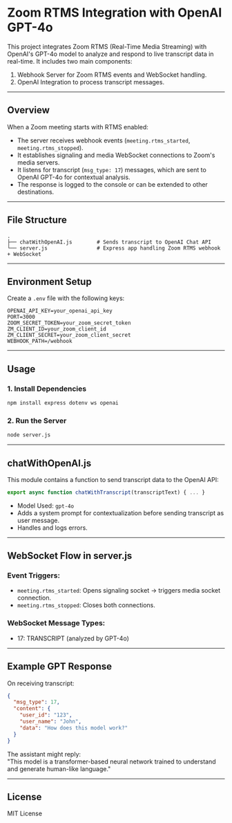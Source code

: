 
# Zoom RTMS Integration with OpenAI GPT-4o

This project integrates Zoom RTMS (Real-Time Media Streaming) with OpenAI's GPT-4o model to analyze and respond to live transcript data in real-time. It includes two main components:

1. Webhook Server for Zoom RTMS events and WebSocket handling.
2. OpenAI Integration to process transcript messages.

---

## Overview

When a Zoom meeting starts with RTMS enabled:
- The server receives webhook events (`meeting.rtms_started`, `meeting.rtms_stopped`).
- It establishes signaling and media WebSocket connections to Zoom's media servers.
- It listens for transcript (`msg_type: 17`) messages, which are sent to OpenAI GPT-4o for contextual analysis.
- The response is logged to the console or can be extended to other destinations.

---

## File Structure

```
.
├── chatWithOpenAI.js        # Sends transcript to OpenAI Chat API
└── server.js                # Express app handling Zoom RTMS webhook + WebSocket
```

---

## Environment Setup

Create a `.env` file with the following keys:

```env
OPENAI_API_KEY=your_openai_api_key
PORT=3000
ZOOM_SECRET_TOKEN=your_zoom_secret_token
ZM_CLIENT_ID=your_zoom_client_id
ZM_CLIENT_SECRET=your_zoom_client_secret
WEBHOOK_PATH=/webhook
```

---

## Usage

### 1. Install Dependencies

```bash
npm install express dotenv ws openai
```

### 2. Run the Server

```bash
node server.js
```

---

## chatWithOpenAI.js

This module contains a function to send transcript data to the OpenAI API:

```js
export async function chatWithTranscript(transcriptText) { ... }
```

- Model Used: `gpt-4o`
- Adds a system prompt for contextualization before sending transcript as user message.
- Handles and logs errors.

---

## WebSocket Flow in server.js

### Event Triggers:

- `meeting.rtms_started`: Opens signaling socket → triggers media socket connection.
- `meeting.rtms_stopped`: Closes both connections.

### WebSocket Message Types:

- 17: TRANSCRIPT (analyzed by GPT-4o)

---


## Example GPT Response

On receiving transcript:  
```json
{
  "msg_type": 17,
  "content": {
    "user_id": "123",
    "user_name": "John",
    "data": "How does this model work?"
  }
}
```

The assistant might reply:  
"This model is a transformer-based neural network trained to understand and generate human-like language."

---

## License

MIT License
